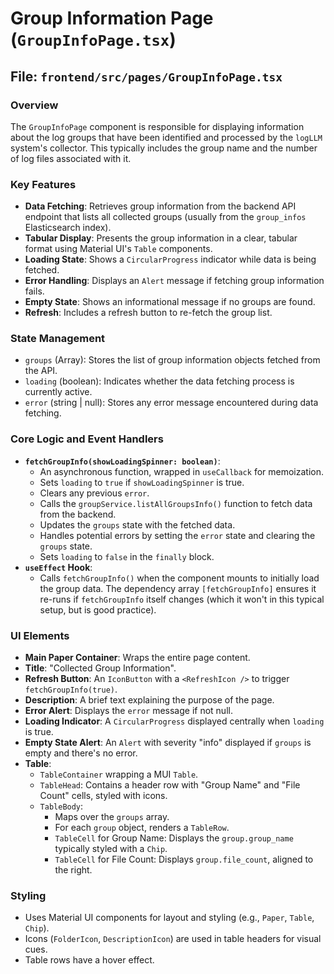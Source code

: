 # Group Information Page (`GroupInfoPage.tsx`)

## File: `frontend/src/pages/GroupInfoPage.tsx`

### Overview

The `GroupInfoPage` component is responsible for displaying information about the log groups that have been identified and processed by the `logLLM` system's collector. This typically includes the group name and the number of log files associated with it.

### Key Features

- **Data Fetching**: Retrieves group information from the backend API endpoint that lists all collected groups (usually from the `group_infos` Elasticsearch index).
- **Tabular Display**: Presents the group information in a clear, tabular format using Material UI's `Table` components.
- **Loading State**: Shows a `CircularProgress` indicator while data is being fetched.
- **Error Handling**: Displays an `Alert` message if fetching group information fails.
- **Empty State**: Shows an informational message if no groups are found.
- **Refresh**: Includes a refresh button to re-fetch the group list.

### State Management

- `groups` (Array<GroupInfoDetail>): Stores the list of group information objects fetched from the API.
- `loading` (boolean): Indicates whether the data fetching process is currently active.
- `error` (string | null): Stores any error message encountered during data fetching.

### Core Logic and Event Handlers

- **`fetchGroupInfo(showLoadingSpinner: boolean)`**:
  - An asynchronous function, wrapped in `useCallback` for memoization.
  - Sets `loading` to `true` if `showLoadingSpinner` is true.
  - Clears any previous `error`.
  - Calls the `groupService.listAllGroupsInfo()` function to fetch data from the backend.
  - Updates the `groups` state with the fetched data.
  - Handles potential errors by setting the `error` state and clearing the `groups` state.
  - Sets `loading` to `false` in the `finally` block.
- **`useEffect` Hook**:
  - Calls `fetchGroupInfo()` when the component mounts to initially load the group data. The dependency array `[fetchGroupInfo]` ensures it re-runs if `fetchGroupInfo` itself changes (which it won't in this typical setup, but is good practice).

### UI Elements

- **Main Paper Container**: Wraps the entire page content.
- **Title**: "Collected Group Information".
- **Refresh Button**: An `IconButton` with a `<RefreshIcon />` to trigger `fetchGroupInfo(true)`.
- **Description**: A brief text explaining the purpose of the page.
- **Error Alert**: Displays the `error` message if not null.
- **Loading Indicator**: A `CircularProgress` displayed centrally when `loading` is true.
- **Empty State Alert**: An `Alert` with severity "info" displayed if `groups` is empty and there's no error.
- **Table**:
  - `TableContainer` wrapping a MUI `Table`.
  - `TableHead`: Contains a header row with "Group Name" and "File Count" cells, styled with icons.
  - `TableBody`:
    - Maps over the `groups` array.
    - For each `group` object, renders a `TableRow`.
    - `TableCell` for Group Name: Displays the `group.group_name` typically styled with a `Chip`.
    - `TableCell` for File Count: Displays `group.file_count`, aligned to the right.

### Styling

- Uses Material UI components for layout and styling (e.g., `Paper`, `Table`, `Chip`).
- Icons (`FolderIcon`, `DescriptionIcon`) are used in table headers for visual cues.
- Table rows have a hover effect.
